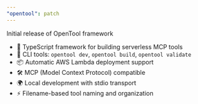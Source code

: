 ```yaml
---
"opentool": patch
---
```


Initial release of OpenTool framework

- 🚀 TypeScript framework for building serverless MCP tools
- 🔧 CLI tools: `opentool dev`, `opentool build`, `opentool validate`
- 📦 Automatic AWS Lambda deployment support
- 🛠️ MCP (Model Context Protocol) compatible
- 🌍 Local development with stdio transport
- ⚡ Filename-based tool naming and organization
